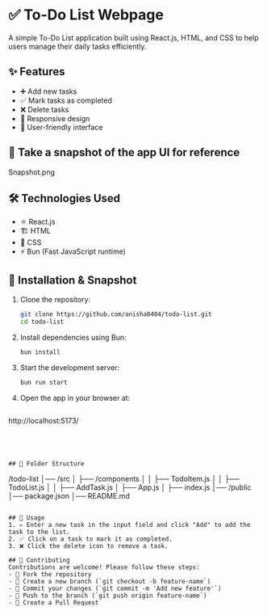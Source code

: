 # ✅ To-Do List Webpage

A simple To-Do List application built using React.js, HTML, and CSS to help users manage their daily tasks efficiently.

## ✨ Features
- ➕ Add new tasks
- ✅ Mark tasks as completed
- ❌ Delete tasks
- 📱 Responsive design
- 🎨 User-friendly interface

## 📸 Take a snapshot of the app UI for reference 
Snapshot.png

## 🛠 Technologies Used
- ⚛️ React.js
- 🏗 HTML
- 🎨 CSS
- ⚡ Bun (Fast JavaScript runtime)

## 🚀 Installation & Snapshot

1. Clone the repository:
   ```bash
   git clone https://github.com/anisha0404/todo-list.git
   cd todo-list
   ```

2. Install dependencies using Bun:
   ```bash
   bun install
   ```

3. Start the development server:
   ```bash
   bun run start
   ```

4. Open the app in your browser at:
   ```
  http://localhost:5173/
   ```


  

## 📂 Folder Structure
```
/todo-list
│── /src
│   ├── /components
│   │   ├── TodoItem.js
│   │   ├── TodoList.js
│   │   ├── AddTask.js
│   ├── App.js
│   ├── index.js
│── /public
│── package.json
│── README.md
```

## 📝 Usage
1. ✍️ Enter a new task in the input field and click "Add" to add the task to the list.
2. ✅ Click on a task to mark it as completed.
3. ❌ Click the delete icon to remove a task.

## 🤝 Contributing
Contributions are welcome! Please follow these steps:
- 🍴 Fork the repository
- 🌿 Create a new branch (`git checkout -b feature-name`)
- 💾 Commit your changes (`git commit -m 'Add new feature'`)
- 🚀 Push to the branch (`git push origin feature-name`)
- 🔀 Create a Pull Request


